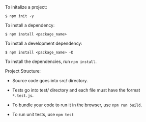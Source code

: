 To initalize a project:

```
$ npm init -y
```

To install a dependency:

```
$ npm install <package_name>
```

To install a development dependency:

```
$ npm install <package_name> -D
```

To install the dependencies, run `npm install`.

Project Structure:

* Source code goes into src/ directory.

* Tests go into test/ directory and each file must have the format `*.test.js`.

* To bundle your code to run it in the browser, use `npm run build`.

* To run unit tests, use `npm test`
